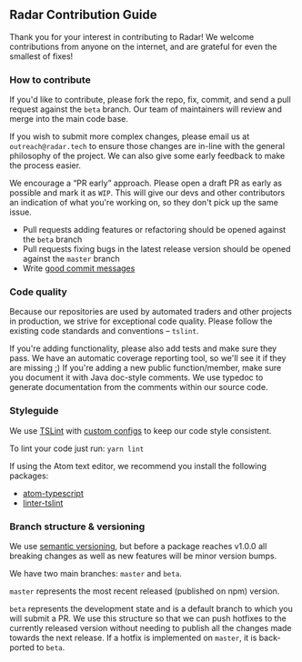 ## Radar Contribution Guide

Thank you for your interest in contributing to Radar! We welcome contributions from anyone on the internet, and are grateful for even the smallest of fixes!

### How to contribute

If you'd like to contribute, please fork the repo, fix, commit, and send a pull request against the `beta` branch. Our team of maintainers will review and merge into the main code base. 

If you wish to submit more complex changes, please email us at `outreach@radar.tech` to ensure those changes are in-line with the general philosophy of the project. We can also give some early feedback to make the process easier.

We encourage a “PR early” approach. Please open a draft PR as early as possible and mark it as `WIP`. This will give our devs and other contributors an indication of what you're working on, so they don't pick up the same issue.

*   Pull requests adding features or refactoring should be opened against the `beta` branch
*   Pull requests fixing bugs in the latest release version should be opened against the `master` branch
*   Write [good commit messages](https://chris.beams.io/posts/git-commit/)

### Code quality

Because our repositories are used by automated traders and other projects in production, we strive for exceptional code quality. Please follow the existing code standards and conventions – `tslint`.

If you're adding functionality, please also add tests and make sure they pass. We have an automatic coverage reporting tool, so we'll see it if they are missing ;)
If you're adding a new public function/member, make sure you document it with Java doc-style comments. We use typedoc to generate documentation from the comments within our source code.

### Styleguide

We use [TSLint](https://palantir.github.io/tslint/) with [custom configs](https://github.com/0xProject/0x-monorepo/tree/development/packages/tslint-config) to keep our code style consistent.

To lint your code just run: `yarn lint`

If using the Atom text editor, we recommend you install the following packages:

*   [atom-typescript](https://atom.io/packages/atom-typescript)
*   [linter-tslint](https://atom.io/packages/linter-tslint)

### Branch structure & versioning

We use [semantic versioning](http://semver.org/), but before a package reaches v1.0.0 all breaking changes as well as new features will be minor version bumps.

We have two main branches: `master` and `beta`.

`master` represents the most recent released (published on npm) version.

`beta` represents the development state and is a default branch to which you will submit a PR. We use this structure so that we can push hotfixes to the currently released version without needing to publish all the changes made towards the next release. If a hotfix is implemented on `master`, it is back-ported to `beta`.
